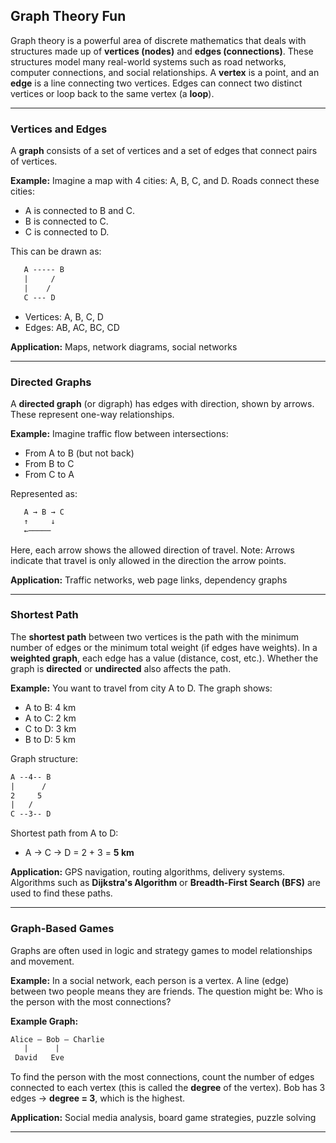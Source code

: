 ## Graph Theory Fun

Graph theory is a powerful area of discrete mathematics that deals with structures made up of **vertices (nodes)** and **edges (connections)**. These structures model many real-world systems such as road networks, computer connections, and social relationships. A **vertex** is a point, and an **edge** is a line connecting two vertices. Edges can connect two distinct vertices or loop back to the same vertex (a **loop**).

---

### Vertices and Edges

A **graph** consists of a set of vertices and a set of edges that connect pairs of vertices.

**Example:**
Imagine a map with 4 cities: A, B, C, and D. Roads connect these cities:

* A is connected to B and C.
* B is connected to C.
* C is connected to D.

This can be drawn as:

```txt
   A ----- B
   |     /
   |    /
   C --- D
```

* Vertices: A, B, C, D
* Edges: AB, AC, BC, CD

**Application:** Maps, network diagrams, social networks

---

### Directed Graphs

A **directed graph** (or digraph) has edges with direction, shown by arrows. These represent one-way relationships.

**Example:**
Imagine traffic flow between intersections:

* From A to B (but not back)
* From B to C
* From C to A

Represented as:

```txt
   A → B → C
   ↑     ↓
   ←─────
```

Here, each arrow shows the allowed direction of travel. Note: Arrows indicate that travel is only allowed in the direction the arrow points.

**Application:** Traffic networks, web page links, dependency graphs

---

### Shortest Path

The **shortest path** between two vertices is the path with the minimum number of edges or the minimum total weight (if edges have weights). In a **weighted graph**, each edge has a value (distance, cost, etc.). Whether the graph is **directed** or **undirected** also affects the path.

**Example:**
You want to travel from city A to D. The graph shows:

* A to B: 4 km
* A to C: 2 km
* C to D: 3 km
* B to D: 5 km

Graph structure:

```txt
A --4-- B
|      /
2     5
|   /
C --3-- D
```

Shortest path from A to D:

* A → C → D = 2 + 3 = **5 km**

**Application:** GPS navigation, routing algorithms, delivery systems. Algorithms such as **Dijkstra's Algorithm** or **Breadth-First Search (BFS)** are used to find these paths.

---

### Graph-Based Games

Graphs are often used in logic and strategy games to model relationships and movement.

**Example:**
In a social network, each person is a vertex. A line (edge) between two people means they are friends. The question might be: Who is the person with the most connections?

**Example Graph:**

```txt
Alice — Bob — Charlie
   |      |
 David   Eve
```

To find the person with the most connections, count the number of edges connected to each vertex (this is called the **degree** of the vertex). Bob has 3 edges → **degree = 3**, which is the highest.

**Application:** Social media analysis, board game strategies, puzzle solving

---
